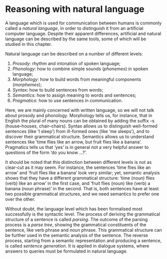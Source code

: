 <!--H2: Chapter 7-->
# Reasoning with natural language #

A language which is used for communication between humans is commonly called a *natural language*, in order to distinguish it from an artificial computer language. Despite their apparent differences, artificial and natural language can be described by the same tools, some of which will be studied in this chapter.

Natural language can be described on a number of different levels:

<!--roman list-->
1. *Prosody*: rhythm and intonation of spoken language;
1. *Phonology*: how to combine simple sounds (*phonemes*) in spoken language;
1. *Morphology*: how to build words from meaningful components (*morphemes*);
1. *Syntax*: how to build sentences from words;
1. *Semantics*: how to assign meaning to words and sentences;
1. *Pragmatics*: how to use sentences in communication.

Here, we are mainly concerned with written language, so we will not talk about prosody and phonology. Morphology tells us, for instance, that in English the plural of many nouns can be obtained by adding the suffix -s (house&ndash;houses, chair&ndash;chairs). Syntax allows us to distinguish well-formed sentences (like &lsquo;I sleep&rsquo;) from ill-formed ones (like &lsquo;me sleeps&rsquo;), and to discover their grammatical structure. Semantics allows us to understand sentences like &lsquo;time flies like an arrow, but fruit flies like a banana&rsquo;. Pragmatics tells us that &lsquo;yes&rsquo; is in general not a very helpful answer to questions of the form &lsquo;do you know &hellip;?&rsquo;.

It should be noted that this distinction between different levels is not as clear-cut as it may seem. For instance, the sentences &lsquo;time flies like an arrow&rsquo; and &lsquo;fruit flies like a banana&rsquo; look very similar; yet, semantic analysis shows that they have a different grammatical structure: &lsquo;time (noun) flies (verb) like an arrow&rsquo; in the first case, and &lsquo;fruit flies (noun) like (verb) a banana (noun phrase)&rsquo; in the second. That is, both sentences have at least two possible grammatical structures, and we need semantics to prefer one over the other.

Without doubt, the language level which has been formalised most successfully is the syntactic level. The process of deriving the grammatical structure of a sentence is called *parsing*. The outcome of the parsing process is a *parse tree*, showing the grammatical constituents of the sentence, like verb phrase and noun phrase. This grammatical structure can be further used in the semantic analysis of the sentence. The reverse process, starting from a semantic representation and producing a sentence, is called *sentence generation*. It is applied in dialogue systems, where answers to queries must be formulated in natural language.
